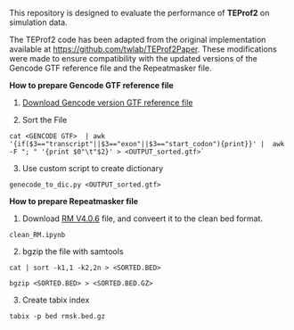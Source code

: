 This repository is designed to evaluate the performance of **TEProf2** on simulation data.

The TEProf2 code has been adapted from the original implementation available at https://github.com/twlab/TEProf2Paper. These modifications were made to ensure compatibility with the updated versions of the Gencode GTF reference file and the Repeatmasker file.

**How to prepare Gencode GTF reference file**

1. [Download Gencode version GTF reference file](https://ftp.ebi.ac.uk/pub/databases/gencode/Gencode_human/release_37/gencode.v37.basic.annotation.gtf.gz)
   
2. Sort the File
   
```
cat <GENCODE GTF>  | awk '{if($3=="transcript"||$3=="exon"||$3=="start_codon"){print}}' |  awk -F "; " '{print $0"\t"$2}' > <OUTPUT_sorted.gtf>`
```

3. Use custom script to create dictionary
   
```
genecode_to_dic.py <OUTPUT_sorted.gtf>
```

**How to prepare Repeatmasker file**

1. Download [RM V4.0.6](https://www.repeatmasker.org/species/hg.html) file, and conveert it to the clean bed format.

```
clean_RM.ipynb
```

2. bgzip the file with samtools

```
cat | sort -k1,1 -k2,2n > <SORTED.BED>

bgzip <SORTED.BED> > <SORTED.BED.GZ>
```

3. Create tabix index
   
 ```
tabix -p bed rmsk.bed.gz
```
